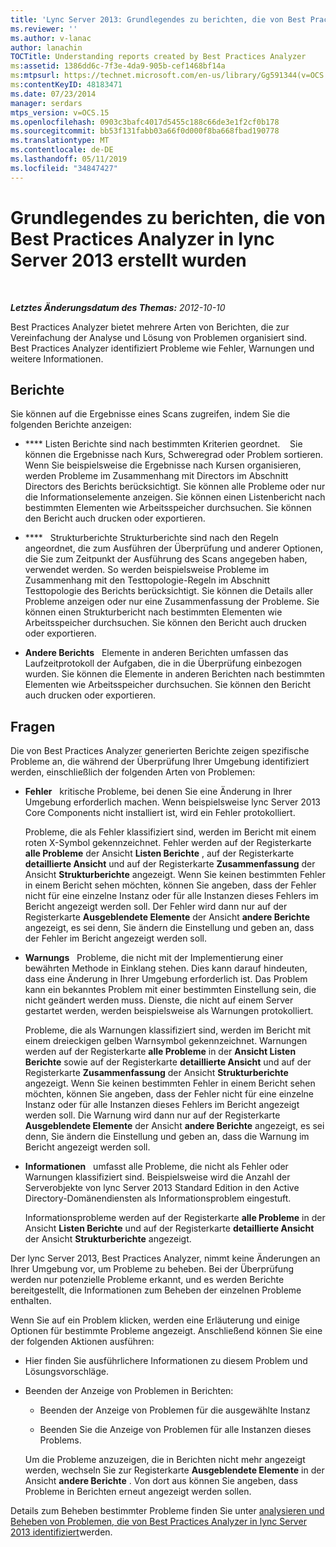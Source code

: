 ```yaml
---
title: 'Lync Server 2013: Grundlegendes zu berichten, die von Best Practices Analyzer erstellt wurden'
ms.reviewer: ''
ms.author: v-lanac
author: lanachin
TOCTitle: Understanding reports created by Best Practices Analyzer
ms:assetid: 1386dd6c-7f3e-4da9-905b-cef1468bf14a
ms:mtpsurl: https://technet.microsoft.com/en-us/library/Gg591344(v=OCS.15)
ms:contentKeyID: 48183471
ms.date: 07/23/2014
manager: serdars
mtps_version: v=OCS.15
ms.openlocfilehash: 0903c3bafc4017d5455c188c66de3e1f2cf0b178
ms.sourcegitcommit: bb53f131fabb03a66f0d000f8ba668fbad190778
ms.translationtype: MT
ms.contentlocale: de-DE
ms.lasthandoff: 05/11/2019
ms.locfileid: "34847427"
---
```

<div data-xmlns="http://www.w3.org/1999/xhtml">

<div class="topic" data-xmlns="http://www.w3.org/1999/xhtml" data-msxsl="urn:schemas-microsoft-com:xslt" data-cs="http://msdn.microsoft.com/en-us/">

<div data-asp="http://msdn2.microsoft.com/asp">

# <a name="understanding-reports-created-by-best-practices-analyzer-in-lync-server-2013"></a>Grundlegendes zu berichten, die von Best Practices Analyzer in lync Server 2013 erstellt wurden

</div>

<div id="mainSection">

<div id="mainBody">

<span> </span>

_**Letztes Änderungsdatum des Themas:** 2012-10-10_

Best Practices Analyzer bietet mehrere Arten von Berichten, die zur Vereinfachung der Analyse und Lösung von Problemen organisiert sind. Best Practices Analyzer identifiziert Probleme wie Fehler, Warnungen und weitere Informationen.

<div>

## <a name="reports"></a>Berichte

Sie können auf die Ergebnisse eines Scans zugreifen, indem Sie die folgenden Berichte anzeigen:

  - **** Listen Berichte sind nach bestimmten Kriterien geordnet.    Sie können die Ergebnisse nach Kurs, Schweregrad oder Problem sortieren. Wenn Sie beispielsweise die Ergebnisse nach Kursen organisieren, werden Probleme im Zusammenhang mit Directors im Abschnitt Directors des Berichts berücksichtigt. Sie können alle Probleme oder nur die Informationselemente anzeigen. Sie können einen Listenbericht nach bestimmten Elementen wie Arbeitsspeicher durchsuchen. Sie können den Bericht auch drucken oder exportieren.

  - ****   Strukturberichte Strukturberichte sind nach den Regeln angeordnet, die zum Ausführen der Überprüfung und anderer Optionen, die Sie zum Zeitpunkt der Ausführung des Scans angegeben haben, verwendet werden. So werden beispielsweise Probleme im Zusammenhang mit den Testtopologie-Regeln im Abschnitt Testtopologie des Berichts berücksichtigt. Sie können die Details aller Probleme anzeigen oder nur eine Zusammenfassung der Probleme. Sie können einen Strukturbericht nach bestimmten Elementen wie Arbeitsspeicher durchsuchen. Sie können den Bericht auch drucken oder exportieren.

  - **Andere Berichts**   Elemente in anderen Berichten umfassen das Laufzeitprotokoll der Aufgaben, die in die Überprüfung einbezogen wurden. Sie können die Elemente in anderen Berichten nach bestimmten Elementen wie Arbeitsspeicher durchsuchen. Sie können den Bericht auch drucken oder exportieren.

</div>

<div>

## <a name="issues"></a>Fragen

Die von Best Practices Analyzer generierten Berichte zeigen spezifische Probleme an, die während der Überprüfung Ihrer Umgebung identifiziert werden, einschließlich der folgenden Arten von Problemen:

  - **Fehler**   kritische Probleme, bei denen Sie eine Änderung in Ihrer Umgebung erforderlich machen. Wenn beispielsweise lync Server 2013 Core Components nicht installiert ist, wird ein Fehler protokolliert.
    
    Probleme, die als Fehler klassifiziert sind, werden im Bericht mit einem roten X-Symbol gekennzeichnet. Fehler werden auf der Registerkarte **alle Probleme** der Ansicht **Listen Berichte** , auf der Registerkarte **detaillierte Ansicht** und auf der Registerkarte **Zusammenfassung** der Ansicht **Strukturberichte** angezeigt. Wenn Sie keinen bestimmten Fehler in einem Bericht sehen möchten, können Sie angeben, dass der Fehler nicht für eine einzelne Instanz oder für alle Instanzen dieses Fehlers im Bericht angezeigt werden soll. Der Fehler wird dann nur auf der Registerkarte **Ausgeblendete Elemente** der Ansicht **andere Berichte** angezeigt, es sei denn, Sie ändern die Einstellung und geben an, dass der Fehler im Bericht angezeigt werden soll.

  - **Warnungs**   Probleme, die nicht mit der Implementierung einer bewährten Methode in Einklang stehen. Dies kann darauf hindeuten, dass eine Änderung in Ihrer Umgebung erforderlich ist. Das Problem kann ein bekanntes Problem mit einer bestimmten Einstellung sein, die nicht geändert werden muss. Dienste, die nicht auf einem Server gestartet werden, werden beispielsweise als Warnungen protokolliert.
    
    Probleme, die als Warnungen klassifiziert sind, werden im Bericht mit einem dreieckigen gelben Warnsymbol gekennzeichnet. Warnungen werden auf der Registerkarte **alle Probleme** in der **Ansicht Listen Berichte** sowie auf der Registerkarte **detaillierte Ansicht** und auf der Registerkarte **Zusammenfassung** der Ansicht **Strukturberichte** angezeigt. Wenn Sie keinen bestimmten Fehler in einem Bericht sehen möchten, können Sie angeben, dass der Fehler nicht für eine einzelne Instanz oder für alle Instanzen dieses Fehlers im Bericht angezeigt werden soll. Die Warnung wird dann nur auf der Registerkarte **Ausgeblendete Elemente** der Ansicht **andere Berichte** angezeigt, es sei denn, Sie ändern die Einstellung und geben an, dass die Warnung im Bericht angezeigt werden soll.

  - **Informationen**   umfasst alle Probleme, die nicht als Fehler oder Warnungen klassifiziert sind. Beispielsweise wird die Anzahl der Serverobjekte von lync Server 2013 Standard Edition in den Active Directory-Domänendiensten als Informationsproblem eingestuft.
    
    Informationsprobleme werden auf der Registerkarte **alle Probleme** in der Ansicht **Listen Berichte** und auf der Registerkarte **detaillierte Ansicht** der Ansicht **Strukturberichte** angezeigt.

Der lync Server 2013, Best Practices Analyzer, nimmt keine Änderungen an Ihrer Umgebung vor, um Probleme zu beheben. Bei der Überprüfung werden nur potenzielle Probleme erkannt, und es werden Berichte bereitgestellt, die Informationen zum Beheben der einzelnen Probleme enthalten.

Wenn Sie auf ein Problem klicken, werden eine Erläuterung und einige Optionen für bestimmte Probleme angezeigt. Anschließend können Sie eine der folgenden Aktionen ausführen:

  - Hier finden Sie ausführlichere Informationen zu diesem Problem und Lösungsvorschläge.

  - Beenden der Anzeige von Problemen in Berichten:
    
      - Beenden der Anzeige von Problemen für die ausgewählte Instanz
    
      - Beenden Sie die Anzeige von Problemen für alle Instanzen dieses Problems.
    
    Um die Probleme anzuzeigen, die in Berichten nicht mehr angezeigt werden, wechseln Sie zur Registerkarte **Ausgeblendete Elemente** in der Ansicht **andere Berichte** . Von dort aus können Sie angeben, dass Probleme in Berichten erneut angezeigt werden sollen.

Details zum Beheben bestimmter Probleme finden Sie unter [analysieren und Beheben von Problemen, die von Best Practices Analyzer in lync Server 2013 identifiziert](lync-server-2013-analyzing-and-resolving-issues-identified-by-best-practices-analyzer.md)werden.

</div>

</div>

<span> </span>

</div>

</div>

</div>

